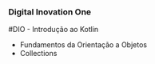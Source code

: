 ### Digital Inovation One

#DIO - Introdução ao Kotlin

- Fundamentos da Orientação a Objetos
- Collections
